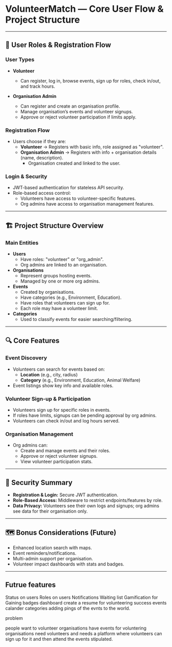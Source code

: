 # VolunteerMatch — Core User Flow & Project Structure

---

## 👥 User Roles & Registration Flow

### User Types
- **Volunteer**  
  - Can register, log in, browse events, sign up for roles, check in/out, and track hours.

- **Organisation Admin**  
  - Can register and create an organisation profile.
  - Manage organisation’s events and volunteer signups.
  - Approve or reject volunteer participation if limits apply.

### Registration Flow
- Users choose if they are:
  - **Volunteer** → Registers with basic info, role assigned as "volunteer".
  - **Organisation Admin** → Registers with info + organisation details (name, description).
    - Organisation created and linked to the user.

### Login & Security
- JWT-based authentication for stateless API security.
- Role-based access control:
  - Volunteers have access to volunteer-specific features.
  - Org admins have access to organisation management features.

---

## 🏗️ Project Structure Overview

### Main Entities
- **Users**
  - Have roles: "volunteer" or "org_admin".
  - Org admins are linked to an organisation.
- **Organisations**
  - Represent groups hosting events.
  - Managed by one or more org admins.
- **Events**
  - Created by organisations.
  - Have categories (e.g., Environment, Education).
  - Have roles that volunteers can sign up for.
  - Each role may have a volunteer limit.
- **Categories**
  - Used to classify events for easier searching/filtering.

---

## 🔍 Core Features

### Event Discovery
- Volunteers can search for events based on:
  - **Location** (e.g., city, radius)
  - **Category** (e.g., Environment, Education, Animal Welfare)
- Event listings show key info and available roles.

### Volunteer Sign-up & Participation
- Volunteers sign up for specific roles in events.
- If roles have limits, signups can be pending approval by org admins.
- Volunteers can check in/out and log hours served.

### Organisation Management
- Org admins can:
  - Create and manage events and their roles.
  - Approve or reject volunteer signups.
  - View volunteer participation stats.

---

## 🔐 Security Summary

- **Registration & Login:** Secure JWT authentication.
- **Role-Based Access:** Middleware to restrict endpoints/features by role.
- **Data Privacy:** Volunteers see their own logs and signups; org admins see data for their organisation only.

---

## 🗺️ Bonus Considerations (Future)

- Enhanced location search with maps.
- Event reminders/notifications.
- Multi-admin support per organisation.
- Volunteer impact dashboards with stats and badges.

---

## Futrue features
Status on users
Roles on users
Notifications
Waiting list
Gamification for Gaining badges
dashboard
create a resume for volunteering success
events calander
categories 
adding pings of the evnts to the world.


problem

people want to volunteer
organisations have events for voluntering
organisations need volunteers and needs a platform where volunteers can sign up for it and then attend the events stipulated.




